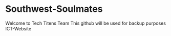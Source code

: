 # Southwest-Soulmates
Welcome to Tech Titens Team
This github will be used for backup purposes 
ICT-Website
